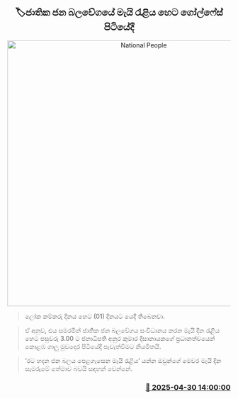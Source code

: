 <p align='center'><b><h2 align='center' title='National People's Power's May Day rally to be held at the Golf Face Field tomorrow'>🏷ජාතික ජන බලවේගයේ මැයි රැළිය හෙට ගෝල්ෆේස් පිටියේදී</h2></b></p>
<p align='center'><img src='https://helakuru.sgp1.cdn.digitaloceanspaces.com/esana/images/lib/npp-may-y.jpg' width='600' alt='National People's Power's May Day rally to be held at the Golf Face Field tomorrow'></p>

> ලෝක කම්කරු දිනය හෙට (01) දිනයට යෙදී තිබෙනවා.

> ඒ අනුව, එය සමරමින් ජාතික ජන බලවේගය සංවිධානය කරන මැයි දින රැළිය හෙට පසුවරු 3.00 ට ජනාධිපති අනුර කුමාර දිසානායකගේ ප්‍රධානත්වයෙන් කොළඹ ගාලු මුවදොර පිටියේදී පැවැත්වීමට නියමිතයි.

> ‘රට හදන ජන බලය පෙළගැසෙන මැයි රැළිය’ යන්න ඔවුන්ගේ මෙවර මැයි දින සැමරුමේ තේමාව බවයි සඳහන් වෙන්නේ.



<h3 align='right'><a href='https://www.helakuru.lk/esana/p/109691/'>📅 2025-04-30 14:00:00</a></h3>
